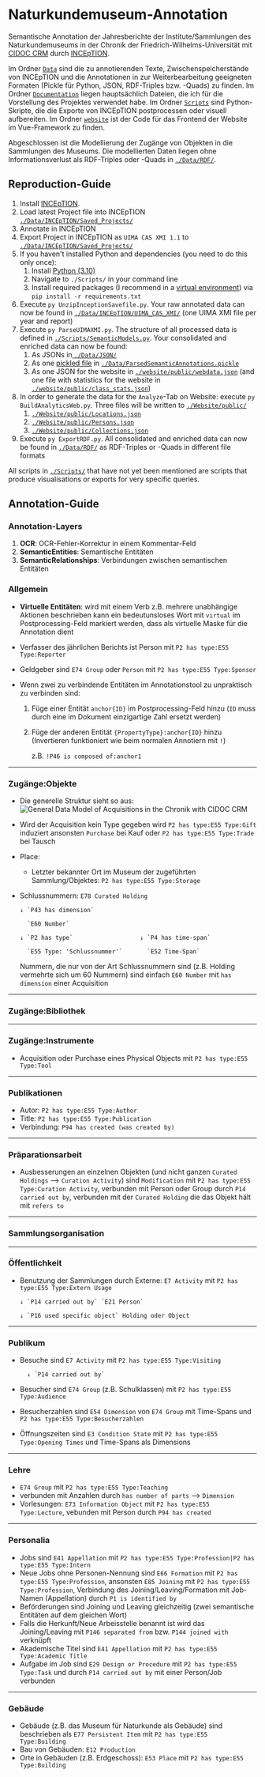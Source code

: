 # Naturkundemuseum-Annotation
Semantische Annotation der Jahresberichte der Institute/Sammlungen des Naturkundemuseums in der Chronik der Friedrich-Wilhelms-Universität mit [CIDOC CRM](https://cidoc-crm.org/html/cidoc_crm_v7.1.1.html) durch [INCEpTION](https://inception-project.github.io).

Im Ordner [`Data`](./Data/) sind die zu annotierenden Texte, Zwischenspeicherstände von INCEpTION und die Annotationen in zur Weiterbearbeitung geeigneten Formaten (Pickle für Python, JSON, RDF-Triples bzw. -Quads) zu finden. Im Ordner [`Documentation`](./Documentation/) liegen hauptsächlich Dateien, die ich für die Vorstellung des Projektes verwendet habe. Im Ordner [`Scripts`](./Scripts/) sind Python-Skripte, die die Exporte von INCEpTION postprocessen oder visuell aufbereiten. Im Ordner [`website`](./website/) ist der Code für das Frontend der Website im Vue-Framework zu finden. 

Abgeschlossen ist die Modellierung der Zugänge von Objekten in die Sammlungen des Museums. Die modellierten Daten liegen ohne Informationsverlust als RDF-Triples oder -Quads in [`./Data/RDF/`](./Data/RDF/).


## Reproduction-Guide

1. Install [INCEpTION](https://inception-project.github.io).
2. Load latest Project file into INCEpTION [`./Data/INCEpTION/Saved_Projects/`](./Data/INCEpTION/Saved_Projects/)
3. Annotate in INCEpTION
4. Export Project in INCEpTION as `UIMA CAS XMI 1.1` to [`./Data/INCEpTION/Saved_Projects/`](./Data/INCEpTION/Saved_Projects/)
5. If you haven't installed Python and dependencies (you need to do this only once):
    1. Install [Python (3.10)](https://www.python.org/downloads/)
    2. Navigate to `./Scripts/` in your command line
    3. Install required packages (I recommend in a [virtual environment](https://docs.python.org/3/library/venv.html)) via `pip install -r requirements.txt`
6. Execute `py UnzipInceptionSavefile.py`. Your raw annotated data can now be found in [`./Data/INCEpTION/UIMA_CAS_XMI/`](./Data/INCEpTION/UIMA_CAS_XMI/) (one UIMA XMI file per year and report)
7. Execute `py ParseUIMAXMI.py`. The structure of all processed data is defined in [`./Scripts/SemanticModels.py`](./Scripts/SemanticModels.py). Your consolidated and enriched data can now be found:
    1. As JSONs in[ `./Data/JSON/`](./Data/JSON/)
    2. As one [pickled file](https://docs.python.org/3/library/pickle.html) in [`./Data/ParsedSemanticAnnotations.pickle`](./Data/ParsedSemanticAnnotations.pickle)
    3. As one JSON for the website in [`./website/public/webdata.json`](./website/public/webdata.json) (and one file with statistics for the website in [`./website/public/class_stats.json`](./website/public/class_stats.json))
8. In order to generate the data for the `Analyze`-Tab on Website: execute `py BuildAnalyticsWeb.py`. Three files will be written to [`./Website/public/`](./Website/public/)
    1. [`./Website/public/Locations.json`](./Website/public/Locations.json)
    2. [`./Website/public/Persons.json`](./Website/public/Persons.json)
    3. [`./Website/public/Collections.json`](./Website/public/Collections.json)
9. Execute `py ExportRDF.py`. All consolidated and enriched data can now be found in [`./Data/RDF/`](./Data/RDF/) as RDF-Triples or -Quads in different file formats

All scripts in [`./Scripts/`](./Scripts/) that have not yet been mentioned are scripts that produce visualisations or exports for very specific queries.


## Annotation-Guide

### Annotation-Layers
1. **OCR**: OCR-Fehler-Korrektur in einem Kommentar-Feld
2. **SemanticEntities**: Semantische Entitäten
3. **SemanticRelationships**: Verbindungen zwischen semantischen Entitäten

### Allgemein
- **Virtuelle Entitäten**: wird mit einem Verb z.B. mehrere unabhängige Aktionen beschrieben kann ein bedeutunsloses Wort mit `virtual` im Postprocessing-Feld markiert werden, dass als virtuelle Maske für die Annotation dient
- Verfasser des jährlichen Berichts ist Person mit `P2 has type:E55 Type:Reporter`
- Geldgeber sind `E74 Group` oder `Person` mit `P2 has type:E55 Type:Sponsor`
- Wenn zwei zu verbindende Entitäten im Annotationstool zu unpraktisch zu verbinden sind:

    1. Füge einer Entität `anchor{ID}` im Postprocessing-Feld hinzu (`ID` muss durch eine im Dokument einzigartige Zahl ersetzt werden)
    
    2. Füge der anderen Entität `{PropertyType}:anchor{ID}` hinzu (Invertieren funktioniert wie beim normalen Annotiern mit `!`)
    
        z.B. `!P46 is composed of:anchor1`
        
---
### Zugänge:Objekte
- Die generelle Struktur sieht so aus:
![General Data Model of Acquisitions in the Chronik with CIDOC CRM](/Documentation/Visualizations/E8DataModel_visualization.svg)


- Wird der Acquisition kein Type gegeben wird `P2 has type:E55 Type:Gift` induziert ansonsten `Purchase` bei Kauf oder `P2 has type:E55 Type:Trade` bei Tausch

- Place:
    
    - Letzter bekannter Ort im Museum der zugeführten Sammlung/Objektes: `P2 has type:E55 Type:Storage`

- Schlussnummern: `E78 Curated Holding` 

      ↓ `P43 has dimension`

        `E60 Number`

      ↓ `P2 has type`                   ↓ `P4 has time-span`

        `E55 Type: 'Schlussnummer'`       `E52 Time-Span` 

    Nummern, die nur von der Art Schlussnummern sind (z.B. Holding vermehrte sich um 60 Nummern) sind einfach `E60 Number` mit `has dimension` einer Acquisition

---
### Zugänge:Bibliothek

---
### Zugänge:Instrumente
- Acquisition oder Purchase eines Physical Objects mit `P2 has type:E55 Type:Tool`

---
### Publikationen
- Autor: `P2 has type:E55 Type:Author`
- Title: `P2 has type:E55 Type:Publication`
- Verbindung: `P94 has created (was created by)`

---
### Präparationsarbeit
- Ausbesserungen an einzelnen Objekten (und nicht ganzen `Curated Holdings` --> `Curation Activity`) sind `Modification` mit `P2 has type:E55 Type:Curation Activity`, verbunden mit Person oder Group durch `P14 carried out by`, verbunden mit der `Curated Holding` die das Objekt hält mit `refers to`

---
### Sammlungsorganisation

---
### Öffentlichkeit
- Benutzung der Sammlungen durch Externe: `E7 Activity` mit `P2 has type:E55 Type:Extern Usage`
      
      ↓ `P14 carried out by` `E21 Person`
      
      ↓ `P16 used specific object` Holding oder Object
    
    

---
### Publikum
- Besuche sind `E7 Activity` mit `P2 has type:E55 Type:Visiting`

      	↓ `P14 carried out by`

- Besucher sind `E74 Group` (z.B. Schulklassen) mit `P2 has type:E55 Type:Audience`
- Besucherzahlen sind `E54 Dimension` von `E74 Group` mit Time-Spans und `P2 has type:E55 Type:Besucherzahlen`
- Öffnungszeiten sind `E3 Condition State` mit `P2 has type:E55 Type:Opening Times` und Time-Spans als Dimensions


---
### Lehre
- `E74 Group` mit `P2 has type:E55 Type:Teaching`
- verbunden mit Anzahlen durch `has number of parts` --> `Dimension`
- Vorlesungen: `E73 Information Object` mit `P2 has type:E55 Type:Lecture`, vebunden mit Person durch `P94 has created`

---
### Personalia
- Jobs sind `E41 Appellation` mit `P2 has type:E55 Type:Profession|P2 has type:E55 Type:Intern`
- Neue Jobs ohne Personen-Nennung sind `E66 Formation` mit `P2 has type:E55 Type:Profession`, ansonsten `E85 Joining` mit `P2 has type:E55 Type:Profession`, Verbindung des Joining/Leaving/Formation mit Job-Namen (Appellation) durch `P1 is identified by`
- Beförderungen sind Joining und Leaving gleichzeitig (zwei semantische Entitäten auf dem gleichen Wort)
- Falls die Herkunft/Neue Arbeisstelle benannt ist wird das Joining/Leaving mit `P146 separated from` bzw. `P144 joined with` verknüpft
- Akademische Titel sind `E41 Appellation` mit `P2 has type:E55 Type:Academic Title`
- Aufgabe im Job sind `E29 Design or Procedure` mit `P2 has type:E55 Type:Task` und durch `P14 carried out by` mit einer Person/Job verbunden

---
### Gebäude
- Gebäude (z.B. das Museum für Naturkunde als Gebäude) sind beschrieben als `E77 Persistent Item` mit `P2 has type:E55 Type:Building`
- Bau von Gebäuden: `E12 Production`
- Orte in Gebäuden (z.B. Erdgeschoss): `E53 Place` mit `P2 has type:E55 Type:Building`


